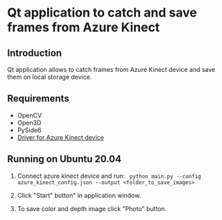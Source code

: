 # Qt application to catch and save frames from Azure Kinect

## Introduction

Qt application allows to catch frames from Azure Kinect device and save them on local storage device. 

## Requirements

- OpenCV
- Open3D
- PySide6
- [Driver for Azure Kinect device](https://github.com/microsoft/Azure-Kinect-Sensor-SDK/blob/develop/docs/usage.md) 

##  Running on Ubuntu 20.04

1. Connect azure kinect device and run:
   ``` python main.py --config azure_kinect_config.json --output <folder_to_save_images>```

2. Click "Start" button" in application window. 
3. To save color and depth image click "Photo" button.
